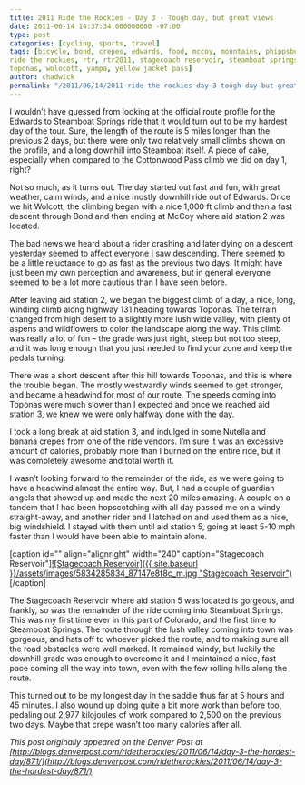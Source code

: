 ```yaml
---
title: 2011 Ride the Rockies - Day 3 - Tough day, but great views
date: 2011-06-14 14:37:34.000000000 -07:00
type: post
categories: [cycling, sports, travel]
tags: [bicycle, bond, crepes, edwards, food, mccoy, mountains, phippsburg,
ride the rockies, rtr, rtr2011, stagecoach reservoir, steamboat springs,
toponas, wolocott, yampa, yellow jacket pass]
author: chadwick
permalink: "/2011/06/14/2011-ride-the-rockies-day-3-tough-day-but-great-views/"
---
```

I wouldn’t have guessed from looking at the official route profile for the
Edwards to Steamboat Springs ride that it would turn out to be my hardest day
of the tour. Sure, the length of the route is 5 miles longer than the previous
2 days, but there were only two relatively small climbs shown on the profile,
and a long downhill into Steamboat itself. A piece of cake, especially when
compared to the Cottonwood Pass climb we did on day 1, right?

Not so much, as it turns out. The day started out fast and fun, with great
weather, calm winds, and a nice mostly downhill ride out of Edwards. Once we
hit Wolcott, the climbing began with a nice 1,000 ft climb and then a fast
descent through Bond and then ending at McCoy where aid station 2 was located.

The bad news we heard about a rider crashing and later dying on a descent
yesterday seemed to affect everyone I saw descending. There seemed to be a
little reluctance to go as fast as the previous two days. It might have just
been my own perception and awareness, but in general everyone seemed to be a
lot more cautious than I have seen before.

After leaving aid station 2, we began the biggest climb of a day, a nice,
long, winding climb along highway 131 heading towards Toponas. The terrain
changed from high desert to a slightly more lush wide valley, with plenty of
aspens and wildflowers to color the landscape along the way. This climb was
really a lot of fun – the grade was just right, steep but not too steep, and
it was long enough that you just needed to find your zone and keep the pedals
turning.

There was a short descent after this hill towards Toponas, and this is where
the trouble began. The mostly westwardly winds seemed to get stronger, and
became a headwind for most of our route. The speeds coming into Toponas were
much slower than I expected and once we reached aid station 3, we knew we were
only halfway done with the day.

I took a long break at aid station 3, and indulged in some Nutella and banana
crepes from one of the ride vendors. I’m sure it was an excessive amount of
calories, probably more than I burned on the entire ride, but it was
completely awesome and total worth it.

I wasn’t looking forward to the remainder of the ride, as we were going to
have a headwind almost the entire way. But, I had a couple of guardian angels
that showed up and made the next 20 miles amazing. A couple on a tandem that I
had been hopscotching with all day passed me on a windy straight-away, and
another rider and I latched on and used them as a nice, big windshield. I
stayed with them until aid station 5, going at least 5-10 mph faster than I
would have been able to maintain alone.

[caption id="" align="alignright" width="240" caption="Stagecoach
Reservoir"][![Stagecoach Reservoir]({{ site.baseurl
}}/assets/images/5834285834_87147e8f8c_m.jpg "Stagecoach
Reservoir")](http://farm6.static.flickr.com/5227/5834285834_87147e8f8c_m.jpg)[/caption]

The Stagecoach Reservoir where aid station 5 was located is gorgeous, and
frankly, so was the remainder of the ride coming into Steamboat Springs. This
was my first time ever in this part of Colorado, and the first time to
Steamboat Springs. The route through the lush valley coming into town was
gorgeous, and hats off to whoever picked the route, and to making sure all the
road obstacles were well marked. It remained windy, but luckily the downhill
grade was enough to overcome it and I maintained a nice, fast pace coming all
the way into town, even with the few rolling hills along the route.

This turned out to be my longest day in the saddle thus far at 5 hours and 45
minutes. I also wound up doing quite a bit more work than before too, pedaling
out 2,977 kilojoules of work compared to 2,500 on the previous two days. Maybe
that crepe wasn’t too many calories after all.

_This post originally appeared on the Denver Post at
[http://blogs.denverpost.com/ridetherockies/2011/06/14/day-3-the-hardest-day/871/](http://blogs.denverpost.com/ridetherockies/2011/06/14/day-3-the-hardest-day/871/)_

